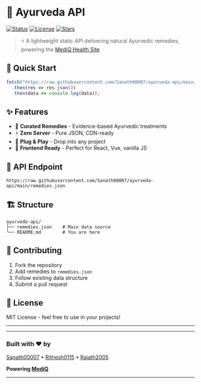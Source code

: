 # 🌿 Ayurveda API

[![Status](https://img.shields.io/badge/status-active-brightgreen)](https://github.com/Sanath00007/ayurveda-api)
[![License](https://img.shields.io/badge/license-MIT-blue)](LICENSE)
[![Stars](https://img.shields.io/github/stars/Sanath00007/ayurveda-api?style=social)](https://github.com/Sanath00007/ayurveda-api/stargazers)

> ⚡ A lightweight static API delivering natural Ayurvedic remedies, powering the [MediQ Health Site](https://rajath2005.github.io/mediq.io/)

## 🚀 Quick Start

```javascript
fetch("https://raw.githubusercontent.com/Sanath00007/ayurveda-api/main/remedies.json")
  .then(res => res.json())
  .then(data => console.log(data));
```

## ✨ Features

- 🌱 **Curated Remedies** - Evidence-based Ayurvedic treatments
- ⚡ **Zero Server** - Pure JSON, CDN-ready
- 🔌 **Plug & Play** - Drop into any project
- 🧩 **Frontend Ready** - Perfect for React, Vue, vanilla JS

## 📡 API Endpoint

```
https://raw.githubusercontent.com/Sanath00007/ayurveda-api/main/remedies.json
```

## 🏗️ Structure

```
ayurveda-api/
├── remedies.json    # Main data source
└── README.md        # You are here
```

## 🤝 Contributing

1. Fork the repository
2. Add remedies to `remedies.json`
3. Follow existing data structure
4. Submit a pull request

## 📄 License

MIT License - feel free to use in your projects!

---
---

### Built with ❤️ by  
[Sanath00007](https://github.com/Sanath00007) • [Rithesh0115](https://github.com/Rithesh0115) • [Rajath2005](https://github.com/Rajath2005)

**Powering [MediQ](https://rajath2005.github.io/mediq.io/)**

---
